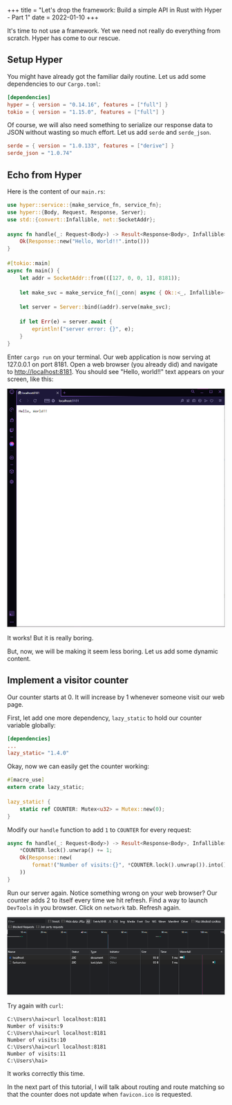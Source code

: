 +++
title = "Let's drop the framework: Build a simple API in Rust with Hyper - Part 1"
date = 2022-01-10
+++

It's time to not use a framework. Yet we need not really do everything from scratch.
Hyper has come to our rescue.

<!-- more -->

## Setup Hyper

You might have already got the familiar daily routine. Let us add some dependencies to our
`Cargo.toml`:

```toml
[dependencies]
hyper = { version = "0.14.16", features = ["full"] }
tokio = { version = "1.15.0", features = ["full"] }
```

Of course, we will also need something to serialize our response data to JSON without wasting
so much effort. Let us
add `serde` and `serde_json`.

```toml
serde = { version = "1.0.133", features = ["derive"] }
serde_json = "1.0.74"
```

## Echo from Hyper

Here is the content of our `main.rs`:

```rust
use hyper::service::{make_service_fn, service_fn};
use hyper::{Body, Request, Response, Server};
use std::{convert::Infallible, net::SocketAddr};

async fn handle(_: Request<Body>) -> Result<Response<Body>, Infallible> {
    Ok(Response::new("Hello, World!!".into()))
}

#[tokio::main]
async fn main() {
    let addr = SocketAddr::from(([127, 0, 0, 1], 8181));

    let make_svc = make_service_fn(|_conn| async { Ok::<_, Infallible>(service_fn(handle)) });

    let server = Server::bind(&addr).serve(make_svc);

    if let Err(e) = server.await {
        eprintln!("server error: {}", e);
    }
}
```

Enter `cargo run` on your terminal. Our web application is now serving at 127.0.0.1 on port 8181. Open a
web browser (you already did) and navigate to <http://localhost:8181>. You should see "Hello, world!!"
text appears on your screen, like this:

![Hello, world!!](/img/hyperrs-img1.png)

It works! But it is really boring.

But, now, we will be making it seem less boring. Let us add some dynamic content.

## Implement a visitor counter

Our counter starts at 0. It will increase by 1 whenever someone visit our web page.

First, let add one more dependency, `lazy_static` to hold our counter variable globally:

```toml
[dependencies]
...
lazy_static= "1.4.0"
```

Okay, now we can easily get the counter working:

```rust
#[macro_use]
extern crate lazy_static;

lazy_static! {
    static ref COUNTER: Mutex<u32> = Mutex::new(0);
}
```

Modify our `handle` function to add `1` to `COUNTER` for every request:

```rust
async fn handle(_: Request<Body>) -> Result<Response<Body>, Infallible> {
    *COUNTER.lock().unwrap() += 1;
    Ok(Response::new(
        format!("Number of visits:{}", *COUNTER.lock().unwrap()).into(),
    ))
}
```

Run our server again. Notice something wrong on your web browser? Our counter adds 2 to itself every
time we hit refresh. Find a way to launch `DevTools` in you browser. Click on `network` tab. Refresh
again.

![Hyper.rs network tab](/img/hyperrs-img2.png)

Try again with `curl`:

```text
C:\Users\hai>curl localhost:8181
Number of visits:9
C:\Users\hai>curl localhost:8181
Number of visits:10
C:\Users\hai>curl localhost:8181
Number of visits:11
C:\Users\hai>
```

It works correctly this time.

In the next part of this tutorial, I will talk about routing and route matching so that the counter does not update 
when `favicon.ico` is requested.
